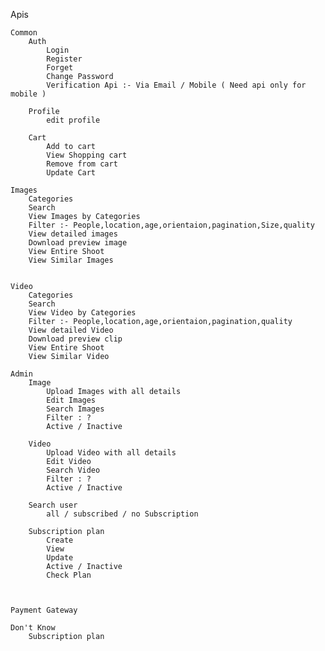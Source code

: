 Apis

	Common
        Auth 
            Login
            Register
            Forget
            Change Password
            Verification Api :- Via Email / Mobile ( Need api only for mobile )

        Profile   
            edit profile

        Cart
            Add to cart
            View Shopping cart
            Remove from cart
            Update Cart

    Images 
        Categories
        Search
        View Images by Categories
        Filter :- People,location,age,orientaion,pagination,Size,quality
        View detailed images
        Download preview image
        View Entire Shoot
        View Similar Images
            

    Video
        Categories
        Search
        View Video by Categories
        Filter :- People,location,age,orientaion,pagination,quality
        View detailed Video
        Download preview clip
        View Entire Shoot
        View Similar Video

    Admin
        Image
            Upload Images with all details
            Edit Images
            Search Images
            Filter : ?
            Active / Inactive

        Video    
            Upload Video with all details
            Edit Video
            Search Video
            Filter : ?
            Active / Inactive
        
        Search user 
            all / subscribed / no Subscription
        
        Subscription plan
            Create
            View
            Update
            Active / Inactive
            Check Plan



    Payment Gateway

    Don't Know
        Subscription plan
